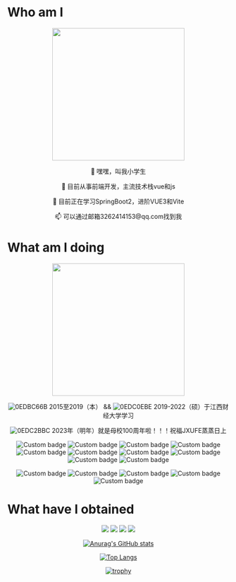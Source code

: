 Who am I
====

<div align=center>
  <span>
    <img src="https://user-images.githubusercontent.com/109188804/178629710-eba3c3cc-612e-4e48-8e74-0a0c36489ed6.jpg" height="300px"/>
  </span>
  <p>
   👋 嘿嘿，叫我小学生
  </p>
  <p>
    👀 目前从事前端开发，主流技术栈vue和js
  </p>
  <p>
    🌱 目前正在学习SpringBoot2，进阶VUE3和Vite
  </p>
  <p>
    📫 可以通过邮箱3262414153@qq.com找到我
  </p> 
 </div>
 
<div align=left>

What am I doing
====

</div>

 

<div align=center>

<img src="https://user-images.githubusercontent.com/109188804/179141691-a312cc1c-a8ff-4d9c-bcc5-ef9b3e75a829.png" height="300px"/>

 ![0EDBC66B](https://user-images.githubusercontent.com/109188804/179142449-a41e739b-92eb-435c-a83d-232eaab53a0a.png)
2015至2019（本） && ![0EDC0EBE](https://user-images.githubusercontent.com/109188804/179142485-e36d4f22-49b5-4dd6-91dc-2ee7db039b80.png)
2019-2022（硕）于江西财经大学学习<p>
 ![0EDC2BBC](https://user-images.githubusercontent.com/109188804/179142492-3a3d946b-03c9-42af-845a-e7c313529232.png)
2023年（明年）就是母校100周年啦！！！祝福JXUFE蒸蒸日上</p>
 
 
 
 
![Custom badge](https://img.shields.io/badge/VUE2-%E9%AB%98%E7%BA%A7%E8%BF%9B%E9%98%B6%E4%B8%AD-brightgreen)
![Custom badge](https://img.shields.io/badge/VUE3-%E8%BF%9B%E9%98%B6%E4%B8%AD-green)
![Custom badge](https://img.shields.io/badge/JavaScript-%E9%AB%98%E7%BA%A7%E8%BF%9B%E9%98%B6%E4%B8%AD-yellow)
![Custom badge](https://img.shields.io/badge/Webpack-%E8%BF%9B%E9%98%B6%E4%B8%AD-brightgreen)
![Custom badge](https://img.shields.io/badge/Vite-%E5%88%9D%E6%AD%A5%E5%AD%A6%E4%B9%A0-brightgreen)
![Custom badge](https://img.shields.io/badge/pinia-%E5%88%9D%E6%AD%A5%E5%AD%A6%E4%B9%A0-brightgreen)
![Custom badge](https://img.shields.io/badge/React-%E5%88%9D%E6%AD%A5%E5%AD%A6%E4%B9%A0-orange)
![Custom badge](https://img.shields.io/badge/Redux-%E5%88%9D%E6%AD%A5%E5%AD%A6%E4%B9%A0-brightgreen)
![Custom badge](https://img.shields.io/badge/Java-%E8%BF%9B%E9%98%B6%E4%B8%AD-red)
![Custom badge](https://img.shields.io/badge/SpringBoot2-%E8%BF%9B%E9%98%B6%E4%B8%AD-brightgreen)


![Custom badge](https://img.shields.io/badge/ElementUI-%E8%BF%9B%E9%98%B6%E4%B8%AD-green)
![Custom badge](https://img.shields.io/badge/EmelentUI+-%E8%BF%9B%E9%98%B6%E4%B8%AD-brightgreen)
![Custom badge](https://img.shields.io/badge/AntDesignVue-%E8%BF%9B%E9%98%B6%E4%B8%AD-yellow)
![Custom badge](https://img.shields.io/badge/NaiveUI-%E8%BF%9B%E9%98%B6%E4%B8%AD-orange)
![Custom badge](https://img.shields.io/badge/Echarts-%E8%BF%9B%E9%98%B6%E4%B8%AD-red)



<div align=left>



What have I obtained
====




<div align=center>



![](https://komarev.com/ghpvc/?username=huayingYan&label=profiles+views&color=brightgreen&style=flat)
![](https://komarev.com/ghpvc/?username=huayingYan&label=starts&color=red&style=flat)
![](https://komarev.com/ghpvc/?username=huayingYan&label=forks&color=yellow&style=flat)
![](https://komarev.com/ghpvc/?username=huayingYan&label=follows&color=yellow&style=flat)


<center>

  [![Anurag's GitHub stats](https://github-readme-stats.vercel.app/api?username=huayingYan)](https://github.com/anuraghazra/github-readme-stats)
  
  [![Top Langs](https://github-readme-stats.vercel.app/api/top-langs/?username=huayingYan&layout=compact)](https://github.com/anuraghazra/github-readme-stats)
  
  
  [![trophy](https://github-profile-trophy.vercel.app/?username=huayingYan&theme=flat&margin-w=15)](https://github.com/huayingYan/github-profile-trophy)

</center>

